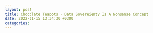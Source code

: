 ```yaml
---
layout: post
title: Chocolate Teapots - Data Sovereignty Is A Nonsense Concept
date: 2022-11-15 13:34:30 +0300
categories:
---
```


